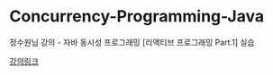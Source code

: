 # Concurrency-Programming-Java


정수원님 강의 - 자바 동시성 프로그래밍 [리액티브 프로그래밍 Part.1] 실습

[강의링크](https://www.inflearn.com/course/%EC%9E%90%EB%B0%94-%EB%8F%99%EC%8B%9C%EC%84%B1-%ED%94%84%EB%A1%9C%EA%B7%B8%EB%9E%98%EB%B0%8D-%EB%A6%AC%EC%95%A1%ED%8B%B0%EB%B8%8C-part1)
